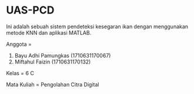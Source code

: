 # UAS-PCD
Ini adalah sebuah sistem pendeteksi kesegaran ikan dengan menggunakan metode KNN dan aplikasi MATLAB. 

Anggota     = 
1. Bayu Adhi Pamungkas  (1710631170067)
2. Miftahul Faizin      (1710631170132)

Kelas       = 6 C

Mata Kuliah = Pengolahan Citra Digital
